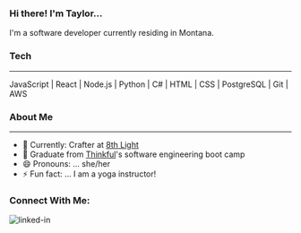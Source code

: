 ### Hi there!  I'm Taylor...

I'm a software developer currently residing in Montana.

### Tech
------------

JavaScript | React | Node.js | Python | C# | HTML | CSS | PostgreSQL | Git | AWS

<!-- <img align="left" alt="react" src="https://img.shields.io/badge/react%20-%2320232a.svg?&style=for-the-badge&logo=react&logoColor=%2361DAFB" /> -->

### About Me
------------

- 🌱  Currently: Crafter at [8th Light](https://8thlight.com/)
- 🔭  Graduate from [Thinkful](https://www.thinkful.com/)'s software engineering boot camp
- 😄  Pronouns: ... she/her
- ⚡  Fun fact: ... I am a yoga instructor!

### Connect With Me:
[<img align="left" alt="linked-in" src="https://img.shields.io/badge/linkedin-%230077B5.svg?&style=for-the-badge&logo=linkedin&logoColor=white" />](https://www.linkedin.com/in/taylor-keazirian/)



<!-- [![GitHub stats](https://github-readme-stats.vercel.app/api?username=t-keazirian&theme=tokyonight&?count_private=true&hide=stars)](https://github.com/t-keazirian/github-readme-stats) -->
